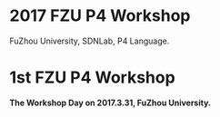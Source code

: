 # 2017 FZU P4 Workshop

FuZhou University, SDNLab, P4 Language.

# 1st FZU P4 Workshop

**The Workshop Day on 2017.3.31, FuZhou University.**